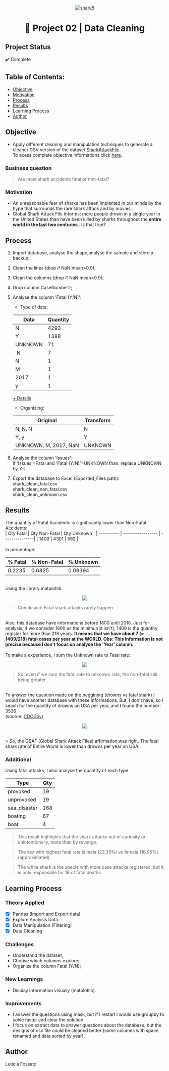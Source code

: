 <p align="center">
  <a href="https://imgbb.com/"><img src="https://i.ibb.co/SDSjQV1/shark5.jpg" alt="shark5" border="0"></a>
</p>
<h1 align="center">🧹 Project 02 | Data Cleaning </h>

## Project Status
:heavy_check_mark: Complete

## Table of Contents:

- [Objective](#Objective)
- [Motivation](#motivation)
- [Process](#process)
- [Results](#results)
- [Learning Process](#learning-process)
- [Author](#Author)

## Objective

- Apply different cleaning and manipulation techniques to generate a cleaner CSV version of the dataset
<a href="http://www.sharkattackfile.net/whystudy.htm">SharkAttackFile</a>.<br>
To acess complete objective informations click <a href="https://drive.google.com/file/d/1t1-Ud2PbfCXpNpQX7bjy66saUXqjsmsa/view?usp=sharing">here</a>.
### Business question
> Are most shark accidents fatal or non-fatal?

### Motivation

- An unreasonable fear of sharks has been implanted in our minds by the hype that surrounds the rare shark attack and by movies. 
- Global Shark Attack File Informs: more people drown in a single year in the United States than have been killed by sharks throughout the <b>entire world in the last two centuries </b> . Is that true?

## Process
1. Import database, analyse the shape,analyse the sample and store a backup;<br>
2. Clean the lines (drop if NaN mean>0.9);<br>
3. Clean the columns (drop if NaN mean>0.9);<br>
4. Drop column CaseNumber2; <br>
5. Analyse the column 'Fatal (Y/N)':<br>
    - Type of data: <br>
    
    |  Data       |     Quantity     |  
    | ----------  | -----------------|  
    |N            |      4293        |   
    |Y            |      1388        | 
    |UNKNOWN      |       71         | 
    |&nbsp;N      |       7          | 
    |N&nbsp;      |       1          | 
    |M            |       1          | 
    |2017         |       1          | 
    |y            |       1          | 
    
    <a href="https://i.imgur.com/zATl6Pm.jpg">+ Details</a>

    - Organizing:<br>

    |   Original             |    Transform    |  
    | ----------             | ----------------| 
    |N,&nbsp;N, N&nbsp;      |      N          |   
    |Y, y                    |      Y          | 
    |UNKNOWN, M, 2017, NaN   |    UNKNOWN      | 

6. Analyse the column 'Issues':<br>
if 'Issues'=Fatal and 'Fatal (Y/N)'=UNKNOWN  than:
replace UNKNOWN by Y<<br>
7. Export the database to Excel (Exported_Files path):<br>
shark_clean_fatal.csv<br>
shark_clean_non_fatal.csv<br>
shark_clean_unknown.csv<br>

## Results 
The quantity of Fatal Accidents is significantly lower than Non-Fatal Accidents: </br>
| Qty Fatal  |    Qty Non-Fatal    |   Qty Unknown   |
| ---------- | -----------------   |  ---------------|
|   1409     |       4301          |      592        |  
 </br>
 In percentage:
 
| % Fatal    |    % Non-Fatal    |     % Unknown   |
| ---------- | ----------------- |  ---------------|
|  0.2235    |       0.6825      |      0.09394    |  

</br>
Using the library matplotlib:</br>
<p align="center"><img align="center" src="https://github.com/leticiafossato/ironhack-projects/blob/master/Project%202%20-%20Shark%20Attacks/Image%20Graphs/Results_Quantity_Fatal.png?raw=true"><br></p>

> Conclusion: Fatal shark attacks rarely happen.</br>

</br>
Also, this database have informations before 1800 until 2018. Just for analysis, if we consider 1800 as the minimun(it isn't), 1409 is the quantity register for more than 218 years. <b>It means that we have about 7 (= 1409/218) fatal cases per year at the WORLD. Obs: This information is not precise because I don't focus on analyse the 'Year' column.</b></br>
</br>
To make a experience, I sum the Unknown rate to Fatal rate:</br>
<p align="center"><img align="center" src="https://github.com/leticiafossato/ironhack-projects/blob/master/Project%202%20-%20Shark%20Attacks/Image%20Graphs/Results_Quantity_Without_Unknown.png?raw=true"></p>

> So, even if we sum the fatal rate to unknown rate, the non-fatal still being greater.
</br>
To answer the question made on the beggining (drowns vs fatal shark) I would have another database with these informations. But, I don't have, so I seach for the quantity of drowns on USA per year, and I found the number: 3536 </br>  
(source: <a href="https://www.cdc.gov/homeandrecreationalsafety/water-safety/waterinjuries-factsheet.html#:~:text=From%202005%2D2014%2C%20there%20were,drowning%20in%20boating%2Drelated%20incidents.&text=About%20one%20in%20five%20people,are%20children%2014%20and%20younger.">CDCGov</a>)</br>

<p align="center"><img align="center" src="https://github.com/leticiafossato/ironhack-projects/blob/master/Project%202%20-%20Shark%20Attacks/Image%20Graphs/Curiosity.png?raw=true"></p></br>
> So, the GSAF (Global Shark Attack Files) affirmation was right. The fatal shark rate of Entire World is lower than drowns per year on USA.</br>

### Additional
Using fatal attacks, I also analyse the quantity of each type: </br>

| Type         |    Qty   |  
| ----------   | ---------|
| provoked     |   19     |    
| unprovoked   |   19     |  
| sea_disaster |  168     | 
| boating      | 67       | 
| boat         | 4        | 

> This result highlights that the shark attacks out of curiosity or unintentionally, more than by revenge.</br>

> The sex with highest fatal rate is male (23,35%) vs female (16,95%). (approximated)

> The white shark is the specie with more case attacks registered, but it is only responsible for 19 of fatal deaths.

## Learning Process
### Theory Applied
- [x]  Pandas (Import and Export data)<br>
- [x] Explore Analysis Data<br>
- [x] Data Manipulation (Filtering)<br>
- [x] Data Cleaning <br>

### Challenges
- Understand the dataset;
- Choose which columns explore;
- Organize the column Fatal (Y/N);

### New Learnings
- Display information visually (matplotlib).

### Improvements
- I answer the questions using mask, but if I restart I would use groupby to solve faster and clear the solution.</br>
- I focus on extract data to answer questions about the database, but the designs of csv file could be cleaned better (some columns with space renamed and data sorted by year).

## Author
Letícia Fossato
